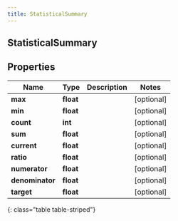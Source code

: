 ```yaml
---
title: StatisticalSummary
---
```

## StatisticalSummary

## Properties

|Name | Type | Description | Notes|
|------------ | ------------- | ------------- | -------------|
| **max** | **float** |  | [optional] |
| **min** | **float** |  | [optional] |
| **count** | **int** |  | [optional] |
| **sum** | **float** |  | [optional] |
| **current** | **float** |  | [optional] |
| **ratio** | **float** |  | [optional] |
| **numerator** | **float** |  | [optional] |
| **denominator** | **float** |  | [optional] |
| **target** | **float** |  | [optional] |
{: class="table table-striped"}



